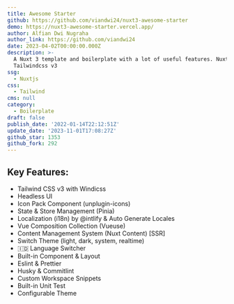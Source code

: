 ```yaml
---
title: Awesome Starter
github: https://github.com/viandwi24/nuxt3-awesome-starter
demo: https://nuxt3-awesome-starter.vercel.app/
author: Alfian Dwi Nugraha
author_link: https://github.com/viandwi24
date: 2023-04-02T00:00:00.000Z
description: >-
  A Nuxt 3 template and boilerplate with a lot of useful features. Nuxt 3 +
  Tailwindcss v3
ssg:
  - Nuxtjs
css:
  - Tailwind
cms: null
category:
  - Boilerplate
draft: false
publish_date: '2022-01-14T22:12:51Z'
update_date: '2023-11-01T17:08:27Z'
github_star: 1353
github_fork: 292
---
```


## Key Features:

- Tailwind CSS v3 with Windicss
- Headless UI
- Icon Pack Component (unplugin-icons)
- State & Store Management (Pinia)
- Localization (i18n) by @intlify & Auto Generate Locales
- Vue Composition Collection (Vueuse)
- Content Management System (Nuxt Content) [SSR]
- Switch Theme (light, dark, system, realtime)
- 🇮🇩 Language Switcher
- Built-in Component & Layout
- Eslint & Prettier
- Husky & Commitlint
- Custom Workspace Snippets
- Built-in Unit Test
- Configurable Theme
